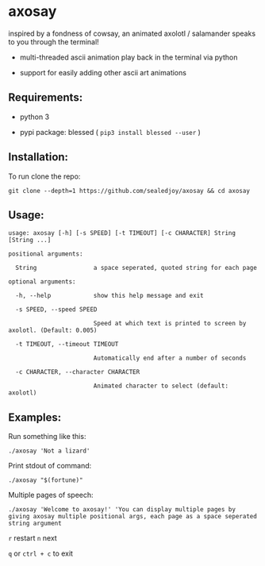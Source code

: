 # axosay
 inspired by a fondness of cowsay, 
 an animated axolotl / salamander speaks to you through the terminal!

 - multi-threaded ascii animation play back in the terminal via python
 
 - support for easily adding other ascii art animations
        
## Requirements:

- python 3

- pypi package: blessed ( `pip3 install blessed --user` )

## Installation:

To run clone the repo:

`git clone --depth=1 https://github.com/sealedjoy/axosay && cd axosay` 


## Usage:

`usage: axosay [-h] [-s SPEED] [-t TIMEOUT] [-c CHARACTER] String [String ...]`

`positional arguments:`

`  String                a space seperated, quoted string for each page`

`optional arguments:`

`  -h, --help            show this help message and exit`

`  -s SPEED, --speed SPEED`

`                        Speed at which text is printed to screen by axolotl. (Default: 0.005)`

`  -t TIMEOUT, --timeout TIMEOUT`

`                        Automatically end after a number of seconds`

`  -c CHARACTER, --character CHARACTER`

`                        Animated character to select (default: axolotl)`
                        
## Examples:

Run something like this:
 
`./axosay 'Not a lizard'`

Print stdout of command:

`./axosay "$(fortune)"`

Multiple pages of speech:
 
`./axosay 'Welcome to axosay!' 'You can display multiple pages by giving axosay multiple positional args, each page as a space seperated string argument `

`r` restart `n` next

``q`` or ``ctrl + c`` to exit
 
 


